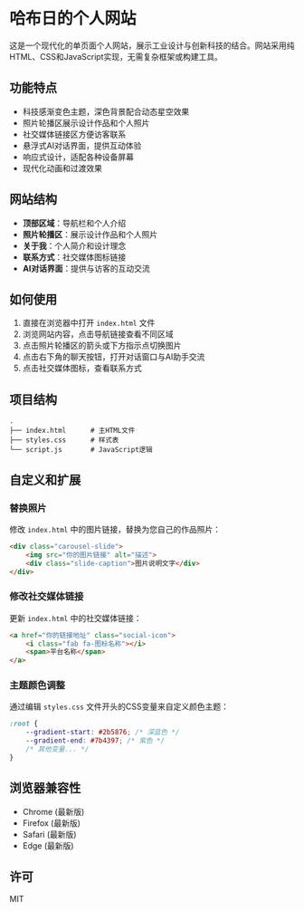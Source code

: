 # 哈布日的个人网站

这是一个现代化的单页面个人网站，展示工业设计与创新科技的结合。网站采用纯HTML、CSS和JavaScript实现，无需复杂框架或构建工具。

## 功能特点

- 科技感渐变色主题，深色背景配合动态星空效果
- 照片轮播区展示设计作品和个人照片
- 社交媒体链接区方便访客联系
- 悬浮式AI对话界面，提供互动体验
- 响应式设计，适配各种设备屏幕
- 现代化动画和过渡效果

## 网站结构

- **顶部区域**：导航栏和个人介绍
- **照片轮播区**：展示设计作品和个人照片
- **关于我**：个人简介和设计理念
- **联系方式**：社交媒体图标链接
- **AI对话界面**：提供与访客的互动交流

## 如何使用

1. 直接在浏览器中打开 `index.html` 文件
2. 浏览网站内容，点击导航链接查看不同区域
3. 点击照片轮播区的箭头或下方指示点切换图片
4. 点击右下角的聊天按钮，打开对话窗口与AI助手交流
5. 点击社交媒体图标，查看联系方式

## 项目结构

```
.
├── index.html      # 主HTML文件
├── styles.css      # 样式表
└── script.js       # JavaScript逻辑
```

## 自定义和扩展

### 替换照片

修改 `index.html` 中的图片链接，替换为您自己的作品照片：

```html
<div class="carousel-slide">
    <img src="你的图片链接" alt="描述">
    <div class="slide-caption">图片说明文字</div>
</div>
```

### 修改社交媒体链接

更新 `index.html` 中的社交媒体链接：

```html
<a href="你的链接地址" class="social-icon">
    <i class="fab fa-图标名称"></i>
    <span>平台名称</span>
</a>
```

### 主题颜色调整

通过编辑 `styles.css` 文件开头的CSS变量来自定义颜色主题：

```css
:root {
    --gradient-start: #2b5876; /* 深蓝色 */
    --gradient-end: #7b4397; /* 紫色 */
    /* 其他变量... */
}
```

## 浏览器兼容性

- Chrome (最新版)
- Firefox (最新版)
- Safari (最新版)
- Edge (最新版)

## 许可

MIT 